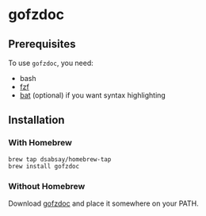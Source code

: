 # gofzdoc

## Prerequisites
To use `gofzdoc`, you need:

* bash
* [fzf](https://github.com/junegunn/fzf)
* [bat](https://github.com/sharkdp/bat) (optional) if you want syntax 
  highlighting

## Installation
### With Homebrew
```
brew tap dsabsay/homebrew-tap
brew install gofzdoc
```

### Without Homebrew
Download [gofzdoc](./gofzdoc) and place it somewhere on your PATH.
